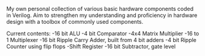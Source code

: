 My own personal collection of various basic hardware components coded in Verilog. 
Aim to strengthen my understanding and proficiency in hardware design with a toolbox of commonly used components. 

Current contents:
  -16 bit ALU
  -4 bit Comparator
  -4x4 Matrix Multiplier
  -16 to 1 Multiplexer
  -16 bit Ripple Carry Adder, built from 4 bit adders
  -4 bit Ripple Counter using flip flops
  -Shift Register
  -16 bit Subtractor, gate level 

